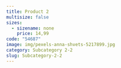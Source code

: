 ```yaml
---
title: Product 2
multisize: false
sizes:
  - sizename: none
    price: 14,99
code: "54687"
image: img/pexels-anna-shvets-5217899.jpg
category: Subcategory 2-2
slug: Subcategory-2-2
---
```

